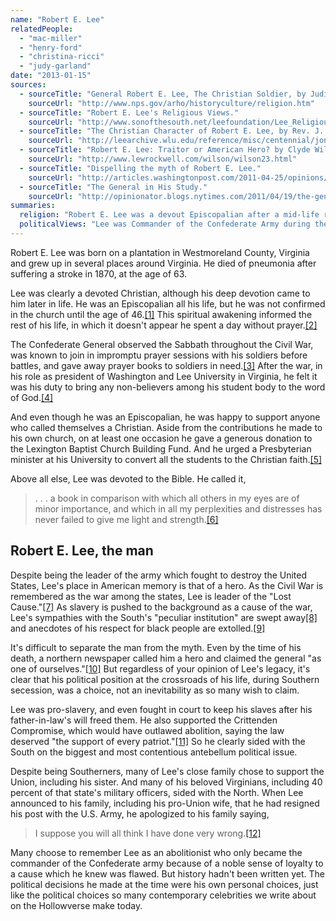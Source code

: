 ```yaml
---
name: "Robert E. Lee"
relatedPeople:
  - "mac-miller"
  - "henry-ford"
  - "christina-ricci"
  - "judy-garland"
date: "2013-01-15"
sources:
  - sourceTitle: "General Robert E. Lee, The Christian Soldier, by Judith Brockenbrough McGuire."
    sourceUrl: "http://www.nps.gov/arho/historyculture/religion.htm"
  - sourceTitle: "Robert E. Lee's Religious Views."
    sourceUrl: "http://www.sonofthesouth.net/leefoundation/Lee_Religious_Views.htm"
  - sourceTitle: "The Christian Character of Robert E. Lee, by Rev. J. William Jones."
    sourceUrl: "http://leearchive.wlu.edu/reference/misc/centennial/jones.html"
  - sourceTitle: "Robert E. Lee: Traitor or American Hero? by Clyde Wilson."
    sourceUrl: "http://www.lewrockwell.com/wilson/wilson23.html"
  - sourceTitle: "Dispelling the myth of Robert E. Lee."
    sourceUrl: "http://articles.washingtonpost.com/2011-04-25/opinions/35261908_1_slavery-robert-e-lee-cult"
  - sourceTitle: "The General in His Study."
    sourceUrl: "http://opinionator.blogs.nytimes.com/2011/04/19/the-general-in-his-study/"
summaries:
  religion: "Robert E. Lee was a devout Episcopalian after a mid-life religious awakening."
  politicalViews: "Lee was Commander of the Confederate Army during the Civil War, and is today remembered as an American hero."
---
```


Robert E. Lee was born on a plantation in Westmoreland County, Virginia and grew up in several places around Virginia. He died of pneumonia after suffering a stroke in 1870, at the age of 63.

Lee was clearly a devoted Christian, although his deep devotion came to him later in life. He was an Episcopalian all his life, but he was not confirmed in the church until the age of 46.<a class="source-citation" href="#http%3A%2F%2Fwww.nps.gov%2Farho%2Fhistoryculture%2Freligion.htm" title="Religion at Arlington – Arlington House, The Robert E. Lee Memorial.">[1]</a> This spiritual awakening informed the rest of his life, in which it doesn't appear he spent a day without prayer.<a class="source-citation" href="#http%3A%2F%2Fwww.sonofthesouth.net%2Fleefoundation%2FLee_Religious_Views.htm" title="Robert E. Lee&apos;s Religious Views.">[2]</a>

The Confederate General observed the Sabbath throughout the Civil War, was known to join in impromptu prayer sessions with his soldiers before battles, and gave away prayer books to soldiers in need.<a class="source-citation" href="#http%3A%2F%2Fleearchive.wlu.edu%2Freference%2Fmisc%2Fcentennial%2Fjones.html" title="The Christian Character of Robert E. Lee, by Rev. J. William Jones.">[3]</a> After the war, in his role as president of Washington and Lee University in Virginia, he felt it was his duty to bring any non-believers among his student body to the word of God.<a class="source-citation" href="#http%3A%2F%2Fwww.sonofthesouth.net%2Fleefoundation%2FLee_Religious_Views.htm" title="Robert E. Lee&apos;s Religious Views.">[4]</a>

And even though he was an Episcopalian, he was happy to support anyone who called themselves a Christian. Aside from the contributions he made to his own church, on at least one occasion he gave a generous donation to the Lexington Baptist Church Building Fund. And he urged a Presbyterian minister at his University to convert all the students to the Christian faith.<a class="source-citation" href="#http%3A%2F%2Fwww.nps.gov%2Farho%2Fhistoryculture%2Freligion.htm" title="General Robert E. Lee, The Christian Soldier, by Judith Brockenbrough McGuire.">[5]</a>

Above all else, Lee was devoted to the Bible. He called it,

>. . . a book in comparison with which all others in my eyes are of minor importance, and which in all my perplexities and distresses has never failed to give me light and strength.<a class="source-citation" href="#http%3A%2F%2Fleearchive.wlu.edu%2Freference%2Fmisc%2Fcentennial%2Fjones.html" title="The Christian Character of Robert E. Lee, by Rev. J. William Jones.">[6]</a>

## 

## Robert E. Lee, the man

Despite being the leader of the army which fought to destroy the United States, Lee's place in American memory is that of a hero. As the Civil War is remembered as the war among the states, Lee is leader of the "Lost Cause."<a class="source-citation" href="#http%3A%2F%2Fwww.lewrockwell.com%2Fwilson%2Fwilson23.html" title="Robert E. Lee: Traitor or American Hero? by Clyde Wilson.">[7]</a> As slavery is pushed to the background as a cause of the war, Lee's sympathies with the South's "peculiar institution" are swept away<a class="source-citation" href="#http%3A%2F%2Farticles.washingtonpost.com%2F2011-04-25%2Fopinions%2F35261908_1_slavery-robert-e-lee-cult" title="Dispelling the myth of Robert E. Lee.">[8]</a> and anecdotes of his respect for black people are extolled.<a class="source-citation" href="#http%3A%2F%2Fwww.sonofthesouth.net%2Fleefoundation%2FLee_Religious_Views.htm" title="Robert E. Lee&apos;s Religious Views.">[9]</a>

It's difficult to separate the man from the myth. Even by the time of his death, a northern newspaper called him a hero and claimed the general "as one of ourselves."<a class="source-citation" href="#http%3A%2F%2Fwww.lewrockwell.com%2Fwilson%2Fwilson23.html" title="Robert E. Lee: Traitor or American Hero? by Clyde Wilson.">[10]</a> But regardless of your opinion of Lee's legacy, it's clear that his political position at the crossroads of his life, during Southern secession, was a choice, not an inevitability as so many wish to claim.

Lee was pro-slavery, and even fought in court to keep his slaves after his father-in-law's will freed them. He also supported the Crittenden Compromise, which would have outlawed abolition, saying the law deserved "the support of every patriot."<a class="source-citation" href="#http%3A%2F%2Fopinionator.blogs.nytimes.com%2F2011%2F04%2F19%2Fthe-general-in-his-study%2F" title="The General in His Study.">[11]</a> So he clearly sided with the South on the biggest and most contentious antebellum political issue.

Despite being Southerners, many of Lee's close family chose to support the Union, including his sister. And many of his beloved Virginians, including 40 percent of that state's military officers, sided with the North. When Lee announced to his family, including his pro-Union wife, that he had resigned his post with the U.S. Army, he apologized to his family saying,

>I suppose you will all think I have done very wrong.<a class="source-citation" href="#http%3A%2F%2Fopinionator.blogs.nytimes.com%2F2011%2F04%2F19%2Fthe-general-in-his-study%2F" title="The General in His Study.">[12]</a>

Many choose to remember Lee as an abolitionist who only became the commander of the Confederate army because of a noble sense of loyalty to a cause which he knew was flawed. But history hadn't been written yet. The political decisions he made at the time were his own personal choices, just like the political choices so many contemporary celebrities we write about on the Hollowverse make today.